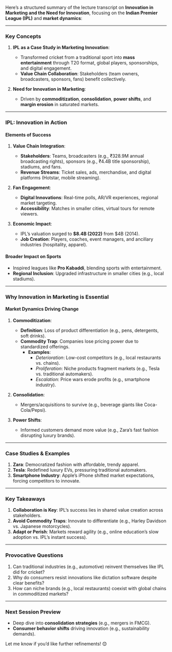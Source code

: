Here’s a structured summary of the lecture transcript on **Innovation in Marketing and the Need for Innovation**, focusing on the **Indian Premier League (IPL)** and **market dynamics**:

---

### **Key Concepts**  
1. **IPL as a Case Study in Marketing Innovation**:  
   - Transformed cricket from a traditional sport into **mass entertainment** through T20 format, global players, sponsorships, and digital engagement.  
   - **Value Chain Collaboration**: Stakeholders (team owners, broadcasters, sponsors, fans) benefit collectively.  

2. **Need for Innovation in Marketing**:  
   - Driven by **commoditization**, **consolidation**, **power shifts**, and **margin erosion** in saturated markets.  

---

### **IPL: Innovation in Action**  
#### **Elements of Success**  
1. **Value Chain Integration**:  
   - **Stakeholders**: Teams, broadcasters (e.g., ₹328.9M annual broadcasting rights), sponsors (e.g., ₹4.4B title sponsorship), stadiums, and fans.  
   - **Revenue Streams**: Ticket sales, ads, merchandise, and digital platforms (Hotstar, mobile streaming).  

2. **Fan Engagement**:  
   - **Digital Innovations**: Real-time polls, AR/VR experiences, regional market targeting.  
   - **Accessibility**: Matches in smaller cities, virtual tours for remote viewers.  

3. **Economic Impact**:  
   - IPL’s valuation surged to **$8.4B (2022)** from $4B (2014).  
   - **Job Creation**: Players, coaches, event managers, and ancillary industries (hospitality, apparel).  

#### **Broader Impact on Sports**  
   - Inspired leagues like **Pro Kabaddi**, blending sports with entertainment.  
   - **Regional Inclusion**: Upgraded infrastructure in smaller cities (e.g., local stadiums).  

---

### **Why Innovation in Marketing is Essential**  
#### **Market Dynamics Driving Change**  
1. **Commoditization**:  
   - **Definition**: Loss of product differentiation (e.g., pens, detergents, soft drinks).  
   - **Commodity Trap**: Companies lose pricing power due to standardized offerings.  
     - **Examples**:  
       - *Deterioration*: Low-cost competitors (e.g., local restaurants vs. chains).  
       - *Proliferation*: Niche products fragment markets (e.g., Tesla vs. traditional automakers).  
       - *Escalation*: Price wars erode profits (e.g., smartphone industry).  

2. **Consolidation**:  
   - Mergers/acquisitions to survive (e.g., beverage giants like Coca-Cola/Pepsi).  

3. **Power Shifts**:  
   - Informed customers demand more value (e.g., Zara’s fast fashion disrupting luxury brands).  

---

### **Case Studies & Examples**  
1. **Zara**: Democratized fashion with affordable, trendy apparel.  
2. **Tesla**: Redefined luxury EVs, pressuring traditional automakers.  
3. **Smartphone Industry**: Apple’s iPhone shifted market expectations, forcing competitors to innovate.  

---

### **Key Takeaways**  
1. **Collaboration is Key**: IPL’s success lies in shared value creation across stakeholders.  
2. **Avoid Commodity Traps**: Innovate to differentiate (e.g., Harley Davidson vs. Japanese motorcycles).  
3. **Adapt or Perish**: Markets reward agility (e.g., online education’s slow adoption vs. IPL’s instant success).  

---

### **Provocative Questions**  
1. Can traditional industries (e.g., automotive) reinvent themselves like IPL did for cricket?  
2. Why do consumers resist innovations like dictation software despite clear benefits?  
3. How can niche brands (e.g., local restaurants) coexist with global chains in commoditized markets?  

---

### **Next Session Preview**  
- Deep dive into **consolidation strategies** (e.g., mergers in FMCG).  
- **Consumer behavior shifts** driving innovation (e.g., sustainability demands).  

Let me know if you’d like further refinements! 😊